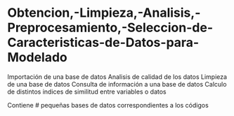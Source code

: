 # Obtencion,-Limpieza,-Analisis,-Preprocesamiento,-Seleccion-de-Caracteristicas-de-Datos-para-Modelado
Importación de una base de datos
Analisis de calidad de los datos
Limpieza de una base de datos
Consulta de información a una base de datos
Calculo de distintos indices de similitud entre variables o datos




Contiene # pequeñas bases de datos correspondientes a los códigos
